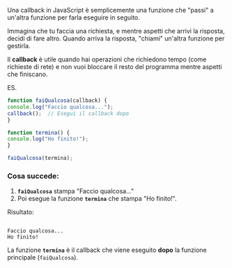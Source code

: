 Una callback in JavaScript è semplicemente una funzione che "passi" a un'altra funzione per farla eseguire in seguito.

Immagina che tu faccia una richiesta, e mentre aspetti che arrivi la risposta, decidi di fare altro. Quando arriva la risposta, "chiami" un'altra funzione per gestirla.

Il **callback** è utile quando hai operazioni che richiedono tempo (come richieste di rete) e non vuoi bloccare il resto del programma mentre aspetti che finiscano.

ES.

```jsx
function faiQualcosa(callback) {
console.log("Faccio qualcosa...");
callback();  // Esegui il callback dopo
}
```

```jsx
function termina() {
console.log("Ho finito!");
}
```

```jsx
faiQualcosa(termina);
```

### Cosa succede:

1. **`faiQualcosa`** stampa "Faccio qualcosa..."
2. Poi esegue la funzione **`termina`** che stampa "Ho finito!".

Risultato:

```

Faccio qualcosa...
Ho finito!

```

La funzione **`termina`** è il callback che viene eseguito **dopo** la funzione principale (`faiQualcosa`).